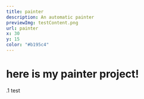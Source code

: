 ```yaml
---
title: painter
description: An automatic painter
previewImg: testContent.png
url: painter
x: 30
y: 15
color: "#b195c4"
---
```

# here is my painter **project!**

.1 test 